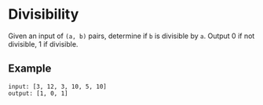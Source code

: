 # Divisibility

Given an input of `(a, b)` pairs, determine if `b` is divisible by `a`. Output 0 if not divisible, 1 if divisible.

## Example

```
input: [3, 12, 3, 10, 5, 10]
output: [1, 0, 1]
```
